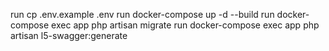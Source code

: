 run cp .env.example .env
run docker-compose up -d --build
run docker-compose exec app php artisan migrate
run docker-compose exec app php artisan l5-swagger:generate
